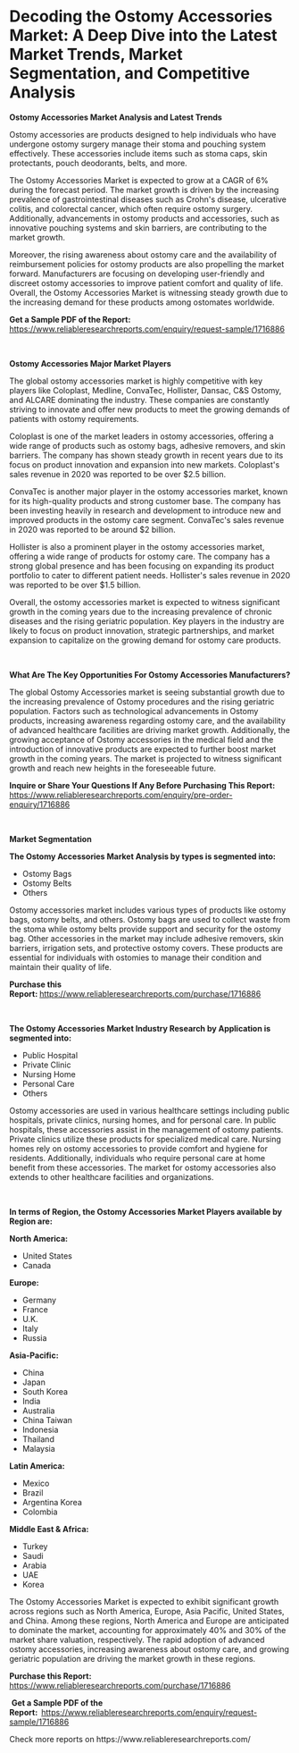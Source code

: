 <p><h1>Decoding the Ostomy Accessories Market: A Deep Dive into the Latest Market Trends, Market Segmentation, and Competitive Analysis</h1></p><p><strong>Ostomy Accessories Market Analysis and Latest Trends</strong></p>
<p><p>Ostomy accessories are products designed to help individuals who have undergone ostomy surgery manage their stoma and pouching system effectively. These accessories include items such as stoma caps, skin protectants, pouch deodorants, belts, and more.</p><p>The Ostomy Accessories Market is expected to grow at a CAGR of 6% during the forecast period. The market growth is driven by the increasing prevalence of gastrointestinal diseases such as Crohn's disease, ulcerative colitis, and colorectal cancer, which often require ostomy surgery. Additionally, advancements in ostomy products and accessories, such as innovative pouching systems and skin barriers, are contributing to the market growth.</p><p>Moreover, the rising awareness about ostomy care and the availability of reimbursement policies for ostomy products are also propelling the market forward. Manufacturers are focusing on developing user-friendly and discreet ostomy accessories to improve patient comfort and quality of life. Overall, the Ostomy Accessories Market is witnessing steady growth due to the increasing demand for these products among ostomates worldwide.</p></p>
<p><strong>Get a Sample PDF of the Report:&nbsp;</strong> <a href="https://www.reliableresearchreports.com/enquiry/request-sample/1716886">https://www.reliableresearchreports.com/enquiry/request-sample/1716886</a></p>
<p>&nbsp;</p>
<p><strong>Ostomy Accessories Major Market Players</strong></p>
<p><p>The global ostomy accessories market is highly competitive with key players like Coloplast, Medline, ConvaTec, Hollister, Dansac, C&S Ostomy, and ALCARE dominating the industry. These companies are constantly striving to innovate and offer new products to meet the growing demands of patients with ostomy requirements.</p><p>Coloplast is one of the market leaders in ostomy accessories, offering a wide range of products such as ostomy bags, adhesive removers, and skin barriers. The company has shown steady growth in recent years due to its focus on product innovation and expansion into new markets. Coloplast's sales revenue in 2020 was reported to be over $2.5 billion.</p><p>ConvaTec is another major player in the ostomy accessories market, known for its high-quality products and strong customer base. The company has been investing heavily in research and development to introduce new and improved products in the ostomy care segment. ConvaTec's sales revenue in 2020 was reported to be around $2 billion.</p><p>Hollister is also a prominent player in the ostomy accessories market, offering a wide range of products for ostomy care. The company has a strong global presence and has been focusing on expanding its product portfolio to cater to different patient needs. Hollister's sales revenue in 2020 was reported to be over $1.5 billion.</p><p>Overall, the ostomy accessories market is expected to witness significant growth in the coming years due to the increasing prevalence of chronic diseases and the rising geriatric population. Key players in the industry are likely to focus on product innovation, strategic partnerships, and market expansion to capitalize on the growing demand for ostomy care products.</p></p>
<p>&nbsp;</p>
<p><strong>What Are The Key Opportunities For Ostomy Accessories Manufacturers?</strong></p>
<p><p>The global Ostomy Accessories market is seeing substantial growth due to the increasing prevalence of Ostomy procedures and the rising geriatric population. Factors such as technological advancements in Ostomy products, increasing awareness regarding ostomy care, and the availability of advanced healthcare facilities are driving market growth. Additionally, the growing acceptance of Ostomy accessories in the medical field and the introduction of innovative products are expected to further boost market growth in the coming years. The market is projected to witness significant growth and reach new heights in the foreseeable future.</p></p>
<p><strong>Inquire or Share Your Questions If Any Before Purchasing This Report:</strong> <a href="https://www.reliableresearchreports.com/enquiry/pre-order-enquiry/1716886">https://www.reliableresearchreports.com/enquiry/pre-order-enquiry/1716886</a></p>
<p>&nbsp;</p>
<p><strong>Market Segmentation</strong></p>
<p><strong>The Ostomy Accessories Market Analysis by types is segmented into:</strong></p>
<p><ul><li>Ostomy Bags</li><li>Ostomy Belts</li><li>Others</li></ul></p>
<p><p>Ostomy accessories market includes various types of products like ostomy bags, ostomy belts, and others. Ostomy bags are used to collect waste from the stoma while ostomy belts provide support and security for the ostomy bag. Other accessories in the market may include adhesive removers, skin barriers, irrigation sets, and protective ostomy covers. These products are essential for individuals with ostomies to manage their condition and maintain their quality of life.</p></p>
<p><strong>Purchase this Report:&nbsp;</strong><a href="https://www.reliableresearchreports.com/purchase/1716886">https://www.reliableresearchreports.com/purchase/1716886</a></p>
<p>&nbsp;</p>
<p><strong>The Ostomy Accessories Market Industry Research by Application is segmented into:</strong></p>
<p><ul><li>Public Hospital</li><li>Private Clinic</li><li>Nursing Home</li><li>Personal Care</li><li>Others</li></ul></p>
<p><p>Ostomy accessories are used in various healthcare settings including public hospitals, private clinics, nursing homes, and for personal care. In public hospitals, these accessories assist in the management of ostomy patients. Private clinics utilize these products for specialized medical care. Nursing homes rely on ostomy accessories to provide comfort and hygiene for residents. Additionally, individuals who require personal care at home benefit from these accessories. The market for ostomy accessories also extends to other healthcare facilities and organizations.</p></p>
<p>&nbsp;</p>
<p><strong>In terms of Region, the Ostomy Accessories Market Players available by Region are:</strong></p>
<p>
    <p> <strong> North America: </strong>
        <ul>
            <li>United States</li>
            <li>Canada</li>
        </ul>
        </p> 
    <p> <strong> Europe: </strong>
        <ul>
            <li>Germany</li>
            <li>France</li>
            <li>U.K.</li>
            <li>Italy</li>
            <li>Russia</li>
        </ul>
        </p> 
    <p> <strong> Asia-Pacific: </strong>
        <ul>
            <li>China</li>
            <li>Japan</li>
            <li>South Korea</li>
            <li>India</li>
            <li>Australia</li>
            <li>China Taiwan</li>
            <li>Indonesia</li>
            <li>Thailand</li>
            <li>Malaysia</li>
        </ul>
        </p> 
    <p> <strong> Latin America: </strong>
        <ul>
            <li>Mexico</li>
            <li>Brazil</li>
            <li>Argentina Korea</li>
            <li>Colombia</li>
        </ul>
        </p> 
    <p> <strong> Middle East & Africa: </strong>
        <ul>
            <li>Turkey</li>
            <li>Saudi</li>
            <li>Arabia</li>
            <li>UAE</li>
            <li>Korea</li>
        </ul>
    </p>
    </p>
<p><p>The Ostomy Accessories Market is expected to exhibit significant growth across regions such as North America, Europe, Asia Pacific, United States, and China. Among these regions, North America and Europe are anticipated to dominate the market, accounting for approximately 40% and 30% of the market share valuation, respectively. The rapid adoption of advanced ostomy accessories, increasing awareness about ostomy care, and growing geriatric population are driving the market growth in these regions.</p></p>
<p><strong>Purchase this Report: </strong><a href="https://www.reliableresearchreports.com/purchase/1716886">https://www.reliableresearchreports.com/purchase/1716886</a></p>
<p>&nbsp;<strong>Get a Sample PDF of the Report:&nbsp;&nbsp;</strong><a href="https://www.reliableresearchreports.com/enquiry/request-sample/1716886">https://www.reliableresearchreports.com/enquiry/request-sample/1716886</a></p>
<p><strong></strong></p>
<p>Check more reports on https://www.reliableresearchreports.com/</p>